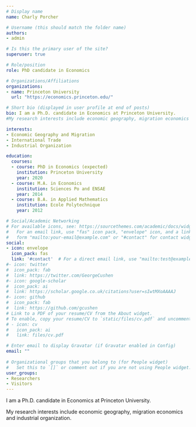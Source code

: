 ```yaml
---
# Display name
name: Charly Porcher

# Username (this should match the folder name)
authors:
- admin

# Is this the primary user of the site?
superuser: true

# Role/position
role: PhD candidate in Economics

# Organizations/Affiliations
organizations:
- name: Princeton University
  url: "https://economics.princeton.edu/"

# Short bio (displayed in user profile at end of posts)
bio: I am a Ph.D. candidate in Economics at Princeton University. 
#My research interests include economic geography, migration economics and industrial organization.

interests:
- Economic Geography and Migration
- International Trade
- Industrial Organization

education:
  courses:
  - course: PhD in Economics (expected)
    institution: Princeton University
    year: 2020
  - course: M.A. in Economics
    institution: Sciences Po and ENSAE
    year: 2014
  - course: B.A. in Applied Mathematics
    institution: Ecole Polytechnique
    year: 2012

# Social/Academic Networking
# For available icons, see: https://sourcethemes.com/academic/docs/widgets/#icons
#   For an email link, use "fas" icon pack, "envelope" icon, and a link in the
#   form "mailto:your-email@example.com" or "#contact" for contact widget.
social:
- icon: envelope
  icon_pack: fas
  link: '#contact'  # For a direct email link, use "mailto:test@example.org".
#- icon: twitter
#  icon_pack: fab
#  link: https://twitter.com/GeorgeCushen
#- icon: google-scholar
#  icon_pack: ai
#  link: https://scholar.google.co.uk/citations?user=sIwtMXoAAAAJ
#- icon: github
#  icon_pack: fab
#  link: https://github.com/gcushen
# Link to a PDF of your resume/CV from the About widget.
# To enable, copy your resume/CV to `static/files/cv.pdf` and uncomment the lines below.  
# - icon: cv
#   icon_pack: ai
#   link: files/cv.pdf

# Enter email to display Gravatar (if Gravatar enabled in Config)
email: ""
  
# Organizational groups that you belong to (for People widget)
#   Set this to `[]` or comment out if you are not using People widget.  
user_groups:
- Researchers
- Visitors
---
```


I am a Ph.D. candidate in Economics at Princeton University. 

My research interests include economic geography, migration economics and industrial organization.

